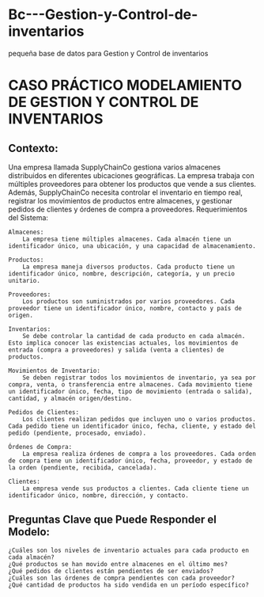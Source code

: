 # Bc---Gestion-y-Control-de-inventarios
pequeña base de datos para Gestion y Control de inventarios

# CASO PRÁCTICO MODELAMIENTO DE GESTION Y CONTROL DE INVENTARIOS

## Contexto:

Una empresa llamada SupplyChainCo gestiona varios almacenes distribuidos en diferentes ubicaciones geográficas. La empresa trabaja con múltiples proveedores para obtener los productos que vende a sus clientes. Además, SupplyChainCo necesita controlar el inventario en tiempo real, registrar los movimientos de productos entre almacenes, y gestionar pedidos de clientes y órdenes de compra a proveedores.
Requerimientos del Sistema:

    Almacenes:
        La empresa tiene múltiples almacenes. Cada almacén tiene un identificador único, una ubicación, y una capacidad de almacenamiento.

    Productos:
        La empresa maneja diversos productos. Cada producto tiene un identificador único, nombre, descripción, categoría, y un precio unitario.

    Proveedores:
        Los productos son suministrados por varios proveedores. Cada proveedor tiene un identificador único, nombre, contacto y país de origen.

    Inventarios:
        Se debe controlar la cantidad de cada producto en cada almacén. Esto implica conocer las existencias actuales, los movimientos de entrada (compra a proveedores) y salida (venta a clientes) de productos.

    Movimientos de Inventario:
        Se deben registrar todos los movimientos de inventario, ya sea por compra, venta, o transferencia entre almacenes. Cada movimiento tiene un identificador único, fecha, tipo de movimiento (entrada o salida), cantidad, y almacén origen/destino.

    Pedidos de Clientes:
        Los clientes realizan pedidos que incluyen uno o varios productos. Cada pedido tiene un identificador único, fecha, cliente, y estado del pedido (pendiente, procesado, enviado).

    Órdenes de Compra:
        La empresa realiza órdenes de compra a los proveedores. Cada orden de compra tiene un identificador único, fecha, proveedor, y estado de la orden (pendiente, recibida, cancelada).

    Clientes:
        La empresa vende sus productos a clientes. Cada cliente tiene un identificador único, nombre, dirección, y contacto.

## Preguntas Clave que Puede Responder el Modelo:

    ¿Cuáles son los niveles de inventario actuales para cada producto en cada almacén?
    ¿Qué productos se han movido entre almacenes en el último mes?
    ¿Qué pedidos de clientes están pendientes de ser enviados?
    ¿Cuáles son las órdenes de compra pendientes con cada proveedor?
    ¿Qué cantidad de productos ha sido vendida en un período específico?
